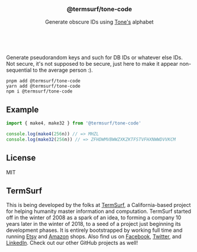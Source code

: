 <br/>
<br/>
<br/>
<br/>
<br/>
<br/>
<br/>

<h3 align='center'>@termsurf/tone-code</h3>
<p align='center'>
  Generate obscure IDs using <a href="https://github.com/termsurf/tone">Tone's</a> alphabet
</p>

<br/>
<br/>
<br/>

Generate pseudorandom keys and such for DB IDs or whatever else IDs. Not
secure, it's not supposed to be secure, just here to make it appear
non-sequential to the average person :).

```
pnpm add @termsurf/tone-code
yarn add @termsurf/tone-code
npm i @termsurf/tone-code
```

## Example

```ts
import { make4, make32 } from '@termsurf/tone-code'

console.log(make4(256n)) // => MHZL
console.log(make32(256n)) // => ZFHDWMVBWWZXKZKTFSTVFHXNWWDVVKCM
```

## License

MIT

## TermSurf

This is being developed by the folks at [TermSurf](https://term.surf), a
California-based project for helping humanity master information and
computation. TermSurf started off in the winter of 2008 as a spark of an
idea, to forming a company 10 years later in the winter of 2018, to a
seed of a project just beginning its development phases. It is entirely
bootstrapped by working full time and running
[Etsy](https://etsy.com/shop/termsurf) and
[Amazon](https://www.amazon.com/s?rh=p_27%3AMount+Build) shops. Also
find us on [Facebook](https://www.facebook.com/termsurf),
[Twitter](https://twitter.com/_termsurf), and
[LinkedIn](https://www.linkedin.com/company/termsurf). Check out our
other GitHub projects as well!
